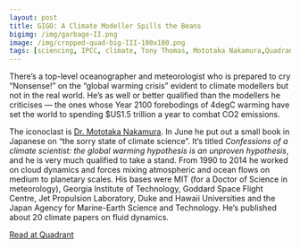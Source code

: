 ```yaml
---
layout: post
title: GIGO: A Climate Modeller Spills the Beans
bigimg: /img/garbage-II.png
image: /img/cropped-quad-big-III-180x180.png
tags: [sciencing, IPCC, climate, Tony Thomas, Mototaka Nakamura,Quadrant.org, Bad Data Science]
---
```


There’s a top-level oceanographer and meteorologist who is  prepared to cry “Nonsense!” on the “global warming crisis” evident to climate modellers but not in the real world. He’s as well or better qualified than the modellers he criticises — the ones whose Year 2100 forebodings of 4degC warming have set the world to spending $US1.5 trillion a year to combat CO2 emissions.

The iconoclast is [Dr. Mototaka Nakamura](http://iprc.soest.hawaii.edu/people/nakamura.php). In June he put out a small book in Japanese on “the sorry state of climate science”. It’s titled *Confessions of a climate scientist: the global warming hypothesis is an unproven hypothesis*, and he is very much qualified to take a stand. From 1990 to 2014 he worked on cloud dynamics and forces mixing atmospheric and ocean flows on medium to planetary scales. His bases were MIT (for a Doctor of Science in meteorology), Georgia Institute of Technology, Goddard Space Flight Centre, Jet Propulsion Laboratory, Duke and Hawaii Universities and the Japan Agency for Marine-Earth Science and Technology. He’s published about 20 climate papers on fluid dynamics.

[Read at Quadrant](https://quadrant.org.au/opinion/doomed-planet/2019/09/a-climate-modeller-spills-the-beans/)
